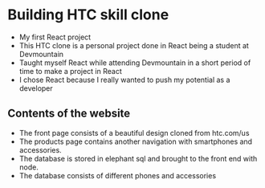 # Building HTC skill clone

- My first React project
- This HTC clone is a personal project done in React being a student at Devmountain
- Taught myself React while attending Devmountain in a short period of time to make a project in React
- I chose React because I really wanted to push my potential as a developer

## Contents of the website

- The front page consists of a beautiful design cloned from htc.com/us
- The products page contains another navigation with smartphones and accessories. 
- The database is stored in elephant sql and brought to the front end with node.
- The database consists of different phones and accessories

